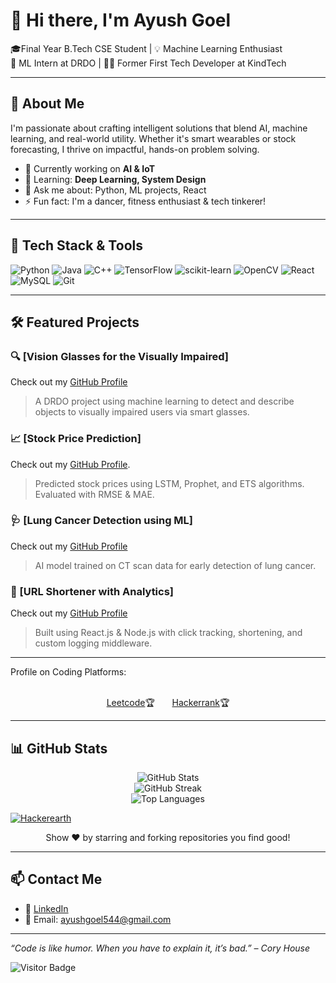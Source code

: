 # 👋 Hi there, I'm Ayush Goel

🎓Final Year B.Tech CSE Student | 💡 Machine Learning Enthusiast  
💼 ML Intern at DRDO | 👨‍💻 Former First Tech Developer at KindTech

---

## 🚀 About Me

I'm passionate about crafting intelligent solutions that blend AI, machine learning, and real-world utility. Whether it's smart wearables or stock forecasting, I thrive on impactful, hands-on problem solving.

- 🔭 Currently working on **AI & IoT**
- 🌱 Learning: **Deep Learning, System Design**
- 💬 Ask me about: Python, ML projects, React
- ⚡ Fun fact: I'm a dancer, fitness enthusiast & tech tinkerer!

---

## 🔧 Tech Stack & Tools

![Python](https://img.shields.io/badge/-Python-3776AB?style=flat&logo=python&logoColor=white)
![Java](https://img.shields.io/badge/-Java-007396?style=flat&logo=java&logoColor=white)
![C++](https://img.shields.io/badge/-C++-00599C?style=flat&logo=c%2B%2B&logoColor=white)
![TensorFlow](https://img.shields.io/badge/-TensorFlow-FF6F00?style=flat&logo=tensorflow&logoColor=white)
![scikit-learn](https://img.shields.io/badge/-Scikit_Learn-F7931E?style=flat&logo=scikit-learn&logoColor=white)
![OpenCV](https://img.shields.io/badge/-OpenCV-5C3EE8?style=flat&logo=opencv&logoColor=white)
![React](https://img.shields.io/badge/-React-61DAFB?style=flat&logo=react&logoColor=black)
![MySQL](https://img.shields.io/badge/-MySQL-4479A1?style=flat&logo=mysql&logoColor=white)
![Git](https://img.shields.io/badge/-Git-F05032?style=flat&logo=git&logoColor=white)

---

## 🛠️ Featured Projects

### 🔍 [Vision Glasses for the Visually Impaired]
Check out my [GitHub Profile](https://github.com/Ayush-Goel20/DRDO-Smart-Vision-Glasses)
> A DRDO project using machine learning to detect and describe objects to visually impaired users via smart glasses.

### 📈 [Stock Price Prediction]
Check out my [GitHub Profile](https://github.com/Ayush-Goel20/Stock-Prediction-Using-Sentiment_Analysis).
> Predicted stock prices using LSTM, Prophet, and ETS algorithms. Evaluated with RMSE & MAE.

### 🩺 [Lung Cancer Detection using ML]
Check out my [GitHub Profile](https://github.com/Ayush-Goel20/Lung-Cancer-Detection)
> AI model trained on CT scan data for early detection of lung cancer.

### 🔗 [URL Shortener with Analytics]
Check out my [GitHub Profile](https://github.com/Ayush-Goel20/URL-Shortener-with-Analytics)
> Built using React.js & Node.js with click tracking, shortening, and custom logging middleware.

---
Profile on Coding Platforms:
<br></br>
<p align="center">
<a href="https://leetcode.com/u/_Ayush_20/" rel="nofollow">Leetcode</a>🏆
&nbsp;&nbsp;&nbsp;&nbsp;&nbsp;&nbsp;<a href="https://www.hackerrank.com/profile/ayushgoel544" rel="nofollow">Hackerrank</a>🏆
<!-- &nbsp;&nbsp;&nbsp;&nbsp;&nbsp;&nbsp;<a href="https://www.interviewbit.com/profile/mazhar_mik" rel="nofollow">InterViewBit</a>🏆 -->
<!-- &nbsp;&nbsp;&nbsp;&nbsp;&nbsp;&nbsp;<a href="https://www.hackerearth.com/@mkhan31995" rel="nofollow">Hackerearth</a>🏆 -->
      </p>
<hr></hr>

## 📊 GitHub Stats

<p align="center">
  <img src="https://github-readme-stats.vercel.app/api?username=Ayush-Goel20&show_icons=true&theme=radical" alt="GitHub Stats" />
  <br />
  <img src="https://github-readme-streak-stats.herokuapp.com?user=Ayush-Goel20&theme=radical&hide_border=false" alt="GitHub Streak" />
  <br />

  <img src="https://github-readme-stats.vercel.app/api/top-langs/?username=Ayush-Goel20&layout=compact&theme=radical" alt="Top Languages" /> 
</p>

<a href="https://github.com/MAZHARMIK/Interview_DS_Algo/blob/master/github-user-contribution.svg" rel="nofollow"><img src="https://github.com/MAZHARMIK/Interview_DS_Algo/blob/master/github-user-contribution.svg" alt="Hackerearth" data-canonical-src="https://github.com/MAZHARMIK/Interview_DS_Algo/blob/master/github-user-contribution.svg" style="max-width:100%;"></a>

<p align="center">Show ❤️ by starring and forking repositories you find good! </p>

---

## 📫 Contact Me

- 💼 [LinkedIn](https://www.linkedin.com/in/ayush-goel-5b54a018a)  
- 📧 Email: ayushgoel544@gmail.com

---

_“Code is like humor. When you have to explain it, it’s bad.” – Cory House_

![Visitor Badge](https://komarev.com/ghpvc/?username=Ayush-Goel20&style=flat-square)



                                                      




